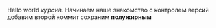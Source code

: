 Hello world
*курсив.*
Начинаем наше знакомство с контролем версий
добавим второй коммит
сохраним
**полужирным**
